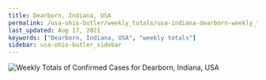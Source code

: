 ```yaml
---
title: Dearborn, Indiana, USA
permalink: /usa-ohio-butler/weekly_totals/usa-indiana-dearborn-weekly_totals.html
last_updated: Aug 17, 2021
keywords: ["Dearborn, Indiana, USA", "weekly totals"]
sidebar: usa-ohio-butler_sidebar
---
```


![Weekly Totals of Confirmed Cases for Dearborn, Indiana, USA](/covid_tracker/images/graphs/usa-indiana-dearborn-weekly_totals_graph.png)
